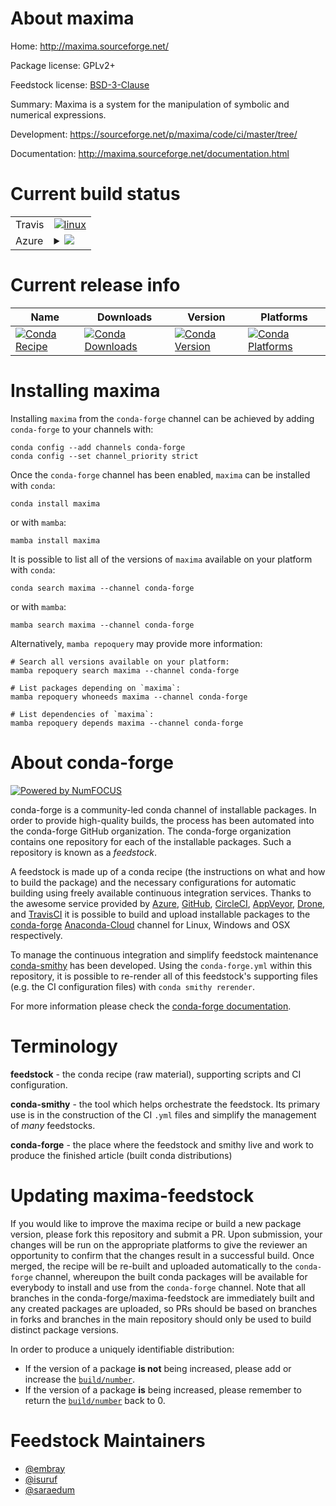 About maxima
============

Home: http://maxima.sourceforge.net/

Package license: GPLv2+

Feedstock license: [BSD-3-Clause](https://github.com/conda-forge/maxima-feedstock/blob/main/LICENSE.txt)

Summary: Maxima is a system for the manipulation of symbolic and numerical expressions.

Development: https://sourceforge.net/p/maxima/code/ci/master/tree/

Documentation: http://maxima.sourceforge.net/documentation.html

Current build status
====================


<table><tr>
    <td>Travis</td>
    <td>
      <a href="https://app.travis-ci.com/conda-forge/maxima-feedstock">
        <img alt="linux" src="https://img.shields.io/travis/com/conda-forge/maxima-feedstock/main.svg?label=Linux">
      </a>
    </td>
  </tr>
    
  <tr>
    <td>Azure</td>
    <td>
      <details>
        <summary>
          <a href="https://dev.azure.com/conda-forge/feedstock-builds/_build/latest?definitionId=5021&branchName=main">
            <img src="https://dev.azure.com/conda-forge/feedstock-builds/_apis/build/status/maxima-feedstock?branchName=main">
          </a>
        </summary>
        <table>
          <thead><tr><th>Variant</th><th>Status</th></tr></thead>
          <tbody><tr>
              <td>linux_64</td>
              <td>
                <a href="https://dev.azure.com/conda-forge/feedstock-builds/_build/latest?definitionId=5021&branchName=main">
                  <img src="https://dev.azure.com/conda-forge/feedstock-builds/_apis/build/status/maxima-feedstock?branchName=main&jobName=linux&configuration=linux_64_" alt="variant">
                </a>
              </td>
            </tr><tr>
              <td>linux_aarch64</td>
              <td>
                <a href="https://dev.azure.com/conda-forge/feedstock-builds/_build/latest?definitionId=5021&branchName=main">
                  <img src="https://dev.azure.com/conda-forge/feedstock-builds/_apis/build/status/maxima-feedstock?branchName=main&jobName=linux&configuration=linux_aarch64_" alt="variant">
                </a>
              </td>
            </tr><tr>
              <td>linux_ppc64le</td>
              <td>
                <a href="https://dev.azure.com/conda-forge/feedstock-builds/_build/latest?definitionId=5021&branchName=main">
                  <img src="https://dev.azure.com/conda-forge/feedstock-builds/_apis/build/status/maxima-feedstock?branchName=main&jobName=linux&configuration=linux_ppc64le_" alt="variant">
                </a>
              </td>
            </tr><tr>
              <td>osx_64</td>
              <td>
                <a href="https://dev.azure.com/conda-forge/feedstock-builds/_build/latest?definitionId=5021&branchName=main">
                  <img src="https://dev.azure.com/conda-forge/feedstock-builds/_apis/build/status/maxima-feedstock?branchName=main&jobName=osx&configuration=osx_64_" alt="variant">
                </a>
              </td>
            </tr>
          </tbody>
        </table>
      </details>
    </td>
  </tr>
</table>

Current release info
====================

| Name | Downloads | Version | Platforms |
| --- | --- | --- | --- |
| [![Conda Recipe](https://img.shields.io/badge/recipe-maxima-green.svg)](https://anaconda.org/conda-forge/maxima) | [![Conda Downloads](https://img.shields.io/conda/dn/conda-forge/maxima.svg)](https://anaconda.org/conda-forge/maxima) | [![Conda Version](https://img.shields.io/conda/vn/conda-forge/maxima.svg)](https://anaconda.org/conda-forge/maxima) | [![Conda Platforms](https://img.shields.io/conda/pn/conda-forge/maxima.svg)](https://anaconda.org/conda-forge/maxima) |

Installing maxima
=================

Installing `maxima` from the `conda-forge` channel can be achieved by adding `conda-forge` to your channels with:

```
conda config --add channels conda-forge
conda config --set channel_priority strict
```

Once the `conda-forge` channel has been enabled, `maxima` can be installed with `conda`:

```
conda install maxima
```

or with `mamba`:

```
mamba install maxima
```

It is possible to list all of the versions of `maxima` available on your platform with `conda`:

```
conda search maxima --channel conda-forge
```

or with `mamba`:

```
mamba search maxima --channel conda-forge
```

Alternatively, `mamba repoquery` may provide more information:

```
# Search all versions available on your platform:
mamba repoquery search maxima --channel conda-forge

# List packages depending on `maxima`:
mamba repoquery whoneeds maxima --channel conda-forge

# List dependencies of `maxima`:
mamba repoquery depends maxima --channel conda-forge
```


About conda-forge
=================

[![Powered by
NumFOCUS](https://img.shields.io/badge/powered%20by-NumFOCUS-orange.svg?style=flat&colorA=E1523D&colorB=007D8A)](https://numfocus.org)

conda-forge is a community-led conda channel of installable packages.
In order to provide high-quality builds, the process has been automated into the
conda-forge GitHub organization. The conda-forge organization contains one repository
for each of the installable packages. Such a repository is known as a *feedstock*.

A feedstock is made up of a conda recipe (the instructions on what and how to build
the package) and the necessary configurations for automatic building using freely
available continuous integration services. Thanks to the awesome service provided by
[Azure](https://azure.microsoft.com/en-us/services/devops/), [GitHub](https://github.com/),
[CircleCI](https://circleci.com/), [AppVeyor](https://www.appveyor.com/),
[Drone](https://cloud.drone.io/welcome), and [TravisCI](https://travis-ci.com/)
it is possible to build and upload installable packages to the
[conda-forge](https://anaconda.org/conda-forge) [Anaconda-Cloud](https://anaconda.org/)
channel for Linux, Windows and OSX respectively.

To manage the continuous integration and simplify feedstock maintenance
[conda-smithy](https://github.com/conda-forge/conda-smithy) has been developed.
Using the ``conda-forge.yml`` within this repository, it is possible to re-render all of
this feedstock's supporting files (e.g. the CI configuration files) with ``conda smithy rerender``.

For more information please check the [conda-forge documentation](https://conda-forge.org/docs/).

Terminology
===========

**feedstock** - the conda recipe (raw material), supporting scripts and CI configuration.

**conda-smithy** - the tool which helps orchestrate the feedstock.
                   Its primary use is in the construction of the CI ``.yml`` files
                   and simplify the management of *many* feedstocks.

**conda-forge** - the place where the feedstock and smithy live and work to
                  produce the finished article (built conda distributions)


Updating maxima-feedstock
=========================

If you would like to improve the maxima recipe or build a new
package version, please fork this repository and submit a PR. Upon submission,
your changes will be run on the appropriate platforms to give the reviewer an
opportunity to confirm that the changes result in a successful build. Once
merged, the recipe will be re-built and uploaded automatically to the
`conda-forge` channel, whereupon the built conda packages will be available for
everybody to install and use from the `conda-forge` channel.
Note that all branches in the conda-forge/maxima-feedstock are
immediately built and any created packages are uploaded, so PRs should be based
on branches in forks and branches in the main repository should only be used to
build distinct package versions.

In order to produce a uniquely identifiable distribution:
 * If the version of a package **is not** being increased, please add or increase
   the [``build/number``](https://docs.conda.io/projects/conda-build/en/latest/resources/define-metadata.html#build-number-and-string).
 * If the version of a package **is** being increased, please remember to return
   the [``build/number``](https://docs.conda.io/projects/conda-build/en/latest/resources/define-metadata.html#build-number-and-string)
   back to 0.

Feedstock Maintainers
=====================

* [@embray](https://github.com/embray/)
* [@isuruf](https://github.com/isuruf/)
* [@saraedum](https://github.com/saraedum/)

